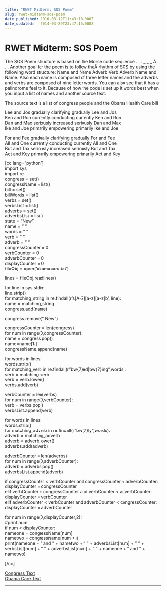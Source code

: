 ```yaml
---
title: "RWET Midterm: SOS Poem"
slug: rwet-midterm-sos-poem
date_published: 2010-03-12T11:43:18.000Z
date_updated:   2014-03-29T23:47:15.000Z
---
```


# RWET Midterm: SOS Poem

The SOS Poem structure is based on the Morse code sequence . . . _ _ _ Â . . . Another goal for the poem is to follow theÂ rhythm of SOS by using the following word structure: Name and Name Adverb Verb Adverb Name and Name. Also each name is composed of three letter names and the adverbs and verbs are composed of nine letter words. You can also see that it has a palindrome feel to it. Because of how the code is set up it words best when you input a list of names and another source text.

The source text is a list of congress people and the Obama Health Care bill

Lee and Jos gradually clarifying gradually Lee and Jos  
 Ken and Ron currently conducting currently Ken and Ron  
 Dan and Max seriously increased seriously Dan and Max  
 Ike and Joe primarily empowering primarily Ike and Joe

For and Fee gradually clarifying gradually For and Fee  
 All and One currently conducting currently All and One  
 But and Tax seriously increased seriously But and Tax  
 Act and Key primarily empowering primarily Act and Key

[cc lang=”python”]  
 import sys  
 import re  
 congress = set()  
 congressName = list()  
 bill = set()  
 billWords = list()  
 verbs = set()  
 verbsList = list()  
 adverbs = set()  
 adverbsList = list()  
 state = “New”  
 name = ” ”  
 words = ” ”  
 verb = ” ”  
 adverb = ” ”  
 congressCounter = 0  
 verbCounter = 0  
 adverbCounter = 0  
 displayCounter = 0  
 fileObj = open(‘obamacare.txt’)

lines = fileObj.readlines()

for line in sys.stdin:  
 line.strip()  
 for matching_string in re.findall(r’s[A-Z][a-z][a-z]b’, line):  
 name = matching_string  
 congress.add(name)

congress.remove(” New”)

congressCounter = len(congress)  
 for num in range(0,congressCounter):  
 name = congress.pop()  
 name=name[1:]  
 congressName.append(name)

for words in lines:  
 words.strip()  
 for matching_verb in re.findall(r”bw{7}ed|bw{7}ing”,words):  
 verb = matching_verb  
 verb = verb.lower()  
 verbs.add(verb)

verbCounter = len(verbs)  
 for num in range(0,verbCounter):  
 verb = verbs.pop()  
 verbsList.append(verb)

for words in lines:  
 words.strip()  
 for matching_adverb in re.findall(r”bw{7}ly”,words):  
 adverb = matching_adverb  
 adverb = adverb.lower()  
 adverbs.add(adverb)

adverbCounter = len(adverbs)  
 for num in range(0,adverbCounter):  
 adverb = adverbs.pop()  
 adverbsList.append(adverb)

if congressCounter < verbCounter and congressCounter < adverbCounter:  
 displayCounter = congressCounter  
 elif verbCounter < congressCounter and verbCounter < adverbCounter:  
 displayCounter = verbCounter  
 elif adverbCounter < verbCounter and adverbCounter < congressCounter:  
 displayCounter = adverbCounter

for num in range(0,displayCounter,2):  
 #print num  
 if num < displayCounter:  
 nameone = congressName[num]  
 nametwo = congressName[num +1]  
 print(nameone + ” and ” + nametwo + ” ” + adverbsList[num] + ” ” + verbsList[num] + ” ” + adverbsList[num] + ” ” + nameone + ” and ” + nametwo)

[/cc]

[Congress Text](http://www.zevenwolf.com/blog/rwet/congress.txt)  
[Obama Care Text](http://www.zevenwolf.com/blog/rwet/obamacare.txt)



---
